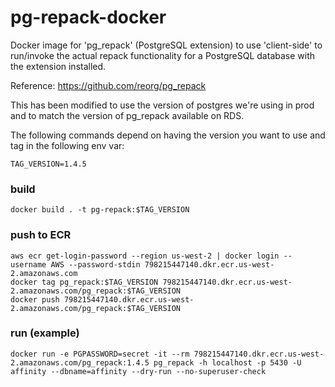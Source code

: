 # pg-repack-docker

Docker image for 'pg_repack' (PostgreSQL extension) to use 'client-side' to run/invoke the actual repack functionality 
for a PostgreSQL database with the extension installed.

Reference: https://github.com/reorg/pg_repack

This has been modified to use the version of postgres we're using in prod and to match the version of pg_repack available on RDS.

The following commands depend on having the version you want to use and tag in the following env var:

    TAG_VERSION=1.4.5

### build

    docker build . -t pg-repack:$TAG_VERSION

### push to ECR

    aws ecr get-login-password --region us-west-2 | docker login --username AWS --password-stdin 798215447140.dkr.ecr.us-west-2.amazonaws.com
    docker tag pg_repack:$TAG_VERSION 798215447140.dkr.ecr.us-west-2.amazonaws.com/pg_repack:$TAG_VERSION
    docker push 798215447140.dkr.ecr.us-west-2.amazonaws.com/pg_repack:$TAG_VERSION
    
### run (example)
    
    docker run -e PGPASSWORD=secret -it --rm 798215447140.dkr.ecr.us-west-2.amazonaws.com/pg_repack:1.4.5 pg_repack -h localhost -p 5430 -U affinity --dbname=affinity --dry-run --no-superuser-check

